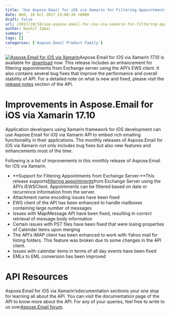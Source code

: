 ```yaml
---
title: 'Use Aspose.Email for iOS via Xamarin for Filtering Appointments'
date: Wed, 18 Oct 2017 13:08:39 +0000
draft: false
url: /2017/10/18/use-aspose.email-for-ios-via-xamarin-for-filtering-appointments/
author: Kashif Iqbal
summary: ''
tags: []
categories: ['Aspose.Email Product Family']
---
```


[![Aspose.Email for iOS via Xamarin][1]](https://www.aspose.com/products/email/ios-xamarin)Aspose.Email for iOS via Xamarin 17.10 is available for [download][2] now. This release includes an enhancement for filtering appointments from Exchange server using the API’s EWS client. It also contains several bug fixes that improve the performance and overall stability of API. For a detailed note on what is new and fixed, please visit the [release notes][3] section of the API.

# Improvements in Aspose.Email for iOS via Xamarin 17.10

Application developers using Xamarin framework for iOS development can use Aspose.Email for iOS via Xamarin API to embed rich emailing functionality in their applications. The monthly releases of Aspose.Email for iOS via Xamarin not only includes bug fixes but also new features and enhancements most of the time.

Following is a list of improvements in this monthly release of Aspose.Email for iOS via Xamarin.

*   **Support for Filtering Appointments from Exchange Server:**This release supports[filtering appointments][4]from Exchange Server using the API’s IEWSClient. Appointments can be filtered based on date or recurrence information from the server.
*   Attachment name encoding issues have been fixed
*   EWS client of the API has been enhanced to handle mailboxes containing large number of messages
*   Issues with MapiMessage API have been fixed, resulting in correct retrieval of message body information
*   Certain issues with PST files have been fixed that were losing properties of Calendar items upon merging
*   The API’s IMAP client has been enhanced to work with Yahoo mail for listing folders. This feature was broken due to some changes in the API client.
*   Issues with calendar items in terms of all day events have been fixed
*   EMLx to EML conversion has been improved

# API Resources

Aspose.Email for iOS via Xamarin’sdocumentation sectionis your one stop for learning all about the API. You can visit the documentation page of the API to know more about the API. For any of your queries, feel free to write to us over[Aspose.Email forum][5].




[1]: https://blog.aspose.com/wp-content/uploads/sites/2/2017/08/aspose_email-for-ios-via-xamarin-150x150.png
[2]: https://downloads.aspose.com/email/iosxamarin
[3]: https://docs.aspose.com/display/emailnet/Aspose.Email+for+iOS+via+Xamarin+17.10+Release+Notes
[4]: https://docs.aspose.com/display/emailnet/Filter+Appointments+from+Exchange+Server#FilterAppointmentsfromExchangeServer-FilteringAppointmentswithEWS
[5]: https://forum.aspose.com/c/email




